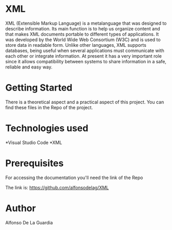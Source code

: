 # XML
XML (Extensible Markup Language) is a metalanguage that was designed to describe information. Its main function is to help us organize content and that makes XML documents portable to different types of applications. It was developed by the World Wide Web Consortium (W3C) and is used to store data in readable form.
Unlike other languages, XML supports databases, being useful when several applications must communicate with each other or integrate information. At present it has a very important role since it allows compatibility between systems to share information in a safe, reliable and easy way.

# Getting Started
There is a theoretical aspect and a practical aspect of this project. 
You can find these files in the Repo of the project.

# Technologies used
*Visual Studio Code
*XML

# Prerequisites
For accessing the documentation you'll need the link of the Repo

The link is: https://github.com/alfonsodelag/XML

# Author
Alfonso De La Guardia